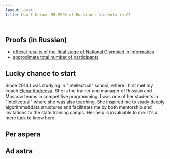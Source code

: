 ```yaml
---
layout: post
title: How I became 99.999% of Russian`s students in CS

---
```


## Proofs (in Russian)
- [official results of the final stage of National Olympiad in Informatics](http://rosoi.net/2019/result/)
- [approximate total number of participants](https://externat.foxford.ru/polezno-znat/vseros)


## Lucky chance to start

Since 2014 I was studying in "Intellectual" school, where I first met my coach [Elena Andreeva](https://istina.msu.ru/workers/1432097/). She is the trainer and manager of Russian and Moscow teams in competitive programming. I was one of her students in "Intellectual" where she was also teaching. She inspired me to study deeply algorithms&data structures and facilitates me by both mentorship and invitations to the state training camps. Her help is invaluable to me. It's a mere luck to know here.

## Per aspera

## Ad astra
